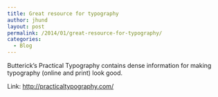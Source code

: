 ```yaml
---
title: Great resource for typography
author: jhund
layout: post
permalink: /2014/01/great-resource-for-typography/
categories:
  - Blog
---
```

Butterick’s Practical Typography contains dense information for making typography (online and print) look good.

Link: <http://practicaltypography.com/>